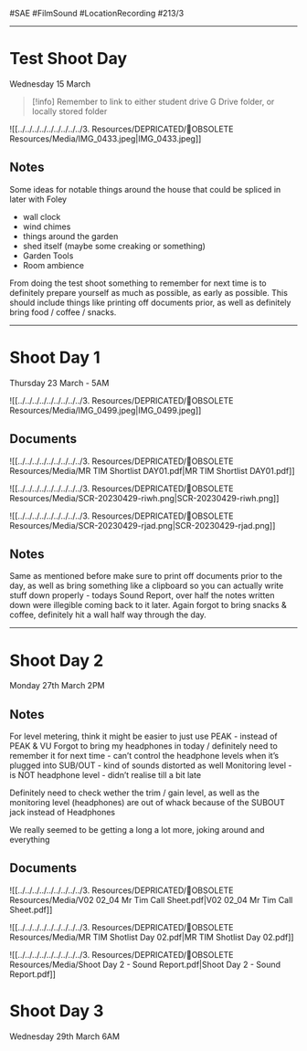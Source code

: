 #SAE #FilmSound #LocationRecording #213/3
- - -
# Test Shoot Day
Wednesday 15 March

> [!info]
> Remember to link to either student drive G Drive folder, or locally stored folder

![[../../../../../../../../../3. Resources/DEPRICATED/🧹OBSOLETE Resources/Media/IMG_0433.jpeg|IMG_0433.jpeg]]

## Notes
Some ideas for notable things around the house that could be spliced in later with Foley

- wall clock
- wind chimes
- things around the garden
- shed itself (maybe some creaking or something)
- Garden Tools
- Room ambience

From doing the test shoot something to remember for next time is to definitely prepare yourself as much as possible, as early as possible. This should include things like printing off documents prior, as well as definitely bring food / coffee / snacks.

---
# Shoot Day 1
Thursday 23 March - 5AM

![[../../../../../../../../../3. Resources/DEPRICATED/🧹OBSOLETE Resources/Media/IMG_0499.jpeg|IMG_0499.jpeg]]

## Documents

![[../../../../../../../../../3. Resources/DEPRICATED/🧹OBSOLETE Resources/Media/MR TIM Shortlist DAY01.pdf|MR TIM Shortlist DAY01.pdf]]

![[../../../../../../../../../3. Resources/DEPRICATED/🧹OBSOLETE Resources/Media/SCR-20230429-riwh.png|SCR-20230429-riwh.png]] 

![[../../../../../../../../../3. Resources/DEPRICATED/🧹OBSOLETE Resources/Media/SCR-20230429-rjad.png|SCR-20230429-rjad.png]]

## Notes
Same as mentioned before make sure to print off documents prior to the day, as well as bring something like a clipboard so you can actually write stuff down properly - todays Sound Report, over half the notes written down were illegible coming back to it later.
Again forgot to bring snacks & coffee, definitely hit a wall half way through the day. 

---
# Shoot Day 2
Monday 27th March 2PM

## Notes
For level metering, think it might be easier to just use PEAK - instead of PEAK & VU
Forgot to bring my headphones in today /  definitely need to remember it for next time - can’t control the headphone levels when it’s plugged into SUB/OUT - kind of sounds distorted as well 
Monitoring level - is NOT headphone level - didn’t realise till a bit late 

Definitely need to check wether the trim / gain level, as well as the monitoring level (headphones) are out of whack because of the SUBOUT jack instead of Headphones

We really seemed to be getting a long a lot more, joking around and everything

## Documents
![[../../../../../../../../../3. Resources/DEPRICATED/🧹OBSOLETE Resources/Media/V02 02_04 Mr Tim Call Sheet.pdf|V02 02_04 Mr Tim Call Sheet.pdf]]

![[../../../../../../../../../3. Resources/DEPRICATED/🧹OBSOLETE Resources/Media/MR TIM Shotlist Day 02.pdf|MR TIM Shotlist Day 02.pdf]]

![[../../../../../../../../../3. Resources/DEPRICATED/🧹OBSOLETE Resources/Media/Shoot Day 2 - Sound Report.pdf|Shoot Day 2 - Sound Report.pdf]]

# Shoot Day 3
Wednesday 29th March 6AM

